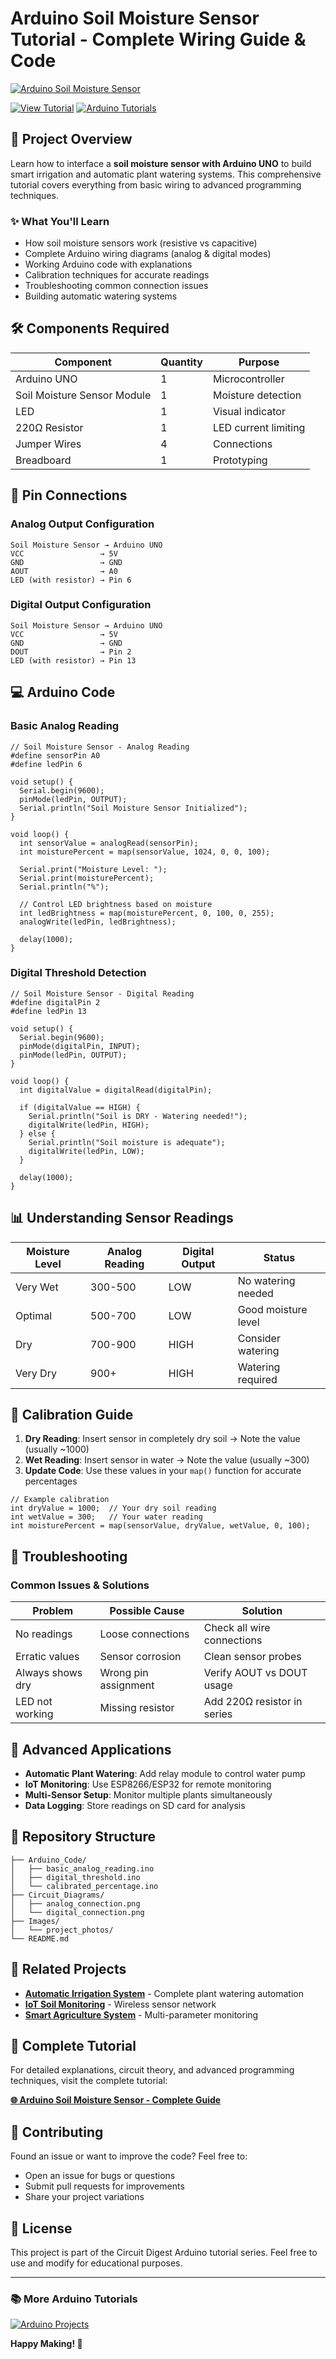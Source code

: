 Arduino Soil Moisture Sensor Tutorial - Complete Wiring Guide & Code
====================================================================

[![Arduino Soil Moisture Sensor](https://github.com/Circuit-Digest/Basic-Arduino-Tutorials-for-Beginners-/blob/main/Interfacing%20Soil%20Moisture%20Sensor%20with%20Arduino/images/interfacing_soil_moisture_sensor_modue_with_arduino.png)](https://circuitdigest.com/microcontroller-projects/interfacing-soil-moisture-sensor-with-arduino-uno)

[![View Tutorial](https://img.shields.io/static/v1?label=View&labelColor=505050&message=Complete%20Tutorial&color=%230076D6&style=for-the-badge&logo=google-chrome&logoColor=%230076D6)](https://circuitdigest.com/microcontroller-projects/interfacing-soil-moisture-sensor-with-arduino-uno) [![Arduino Tutorials](https://img.shields.io/static/v1?label=More&labelColor=505050&message=Arduino%20Projects&color=%23FF6B35&style=for-the-badge&logo=arduino&logoColor=%23FF6B35)](https://circuitdigest.com/tags/arduino)

🌱 Project Overview
-------------------

Learn how to interface a **soil moisture sensor with Arduino UNO** to build smart irrigation and automatic plant watering systems. This comprehensive tutorial covers everything from basic wiring to advanced programming techniques.

### ✨ What You'll Learn

-   How soil moisture sensors work (resistive vs capacitive)
-   Complete Arduino wiring diagrams (analog & digital modes)
-   Working Arduino code with explanations
-   Calibration techniques for accurate readings
-   Troubleshooting common connection issues
-   Building automatic watering systems

🛠️ Components Required
-----------------------

| Component | Quantity | Purpose |
| --- | --- | --- |
| Arduino UNO | 1 | Microcontroller |
| Soil Moisture Sensor Module | 1 | Moisture detection |
| LED | 1 | Visual indicator |
| 220Ω Resistor | 1 | LED current limiting |
| Jumper Wires | 4 | Connections |
| Breadboard | 1 | Prototyping |

🔌 Pin Connections
------------------

### Analog Output Configuration

```
Soil Moisture Sensor → Arduino UNO
VCC                 → 5V
GND                 → GND
AOUT                → A0
LED (with resistor) → Pin 6

```

### Digital Output Configuration

```
Soil Moisture Sensor → Arduino UNO
VCC                 → 5V
GND                 → GND
DOUT                → Pin 2
LED (with resistor) → Pin 13

```

💻 Arduino Code
---------------

### Basic Analog Reading

```
// Soil Moisture Sensor - Analog Reading
#define sensorPin A0
#define ledPin 6

void setup() {
  Serial.begin(9600);
  pinMode(ledPin, OUTPUT);
  Serial.println("Soil Moisture Sensor Initialized");
}

void loop() {
  int sensorValue = analogRead(sensorPin);
  int moisturePercent = map(sensorValue, 1024, 0, 0, 100);

  Serial.print("Moisture Level: ");
  Serial.print(moisturePercent);
  Serial.println("%");

  // Control LED brightness based on moisture
  int ledBrightness = map(moisturePercent, 0, 100, 0, 255);
  analogWrite(ledPin, ledBrightness);

  delay(1000);
}

```

### Digital Threshold Detection

```
// Soil Moisture Sensor - Digital Reading
#define digitalPin 2
#define ledPin 13

void setup() {
  Serial.begin(9600);
  pinMode(digitalPin, INPUT);
  pinMode(ledPin, OUTPUT);
}

void loop() {
  int digitalValue = digitalRead(digitalPin);

  if (digitalValue == HIGH) {
    Serial.println("Soil is DRY - Watering needed!");
    digitalWrite(ledPin, HIGH);
  } else {
    Serial.println("Soil moisture is adequate");
    digitalWrite(ledPin, LOW);
  }

  delay(1000);
}

```

📊 Understanding Sensor Readings
--------------------------------

| Moisture Level | Analog Reading | Digital Output | Status |
| --- | --- | --- | --- |
| Very Wet | 300-500 | LOW | No watering needed |
| Optimal | 500-700 | LOW | Good moisture level |
| Dry | 700-900 | HIGH | Consider watering |
| Very Dry | 900+ | HIGH | Watering required |

🔧 Calibration Guide
--------------------

1.  **Dry Reading**: Insert sensor in completely dry soil → Note the value (usually ~1000)
2.  **Wet Reading**: Insert sensor in water → Note the value (usually ~300)
3.  **Update Code**: Use these values in your `map()` function for accurate percentages

```
// Example calibration
int dryValue = 1000;  // Your dry soil reading
int wetValue = 300;   // Your water reading
int moisturePercent = map(sensorValue, dryValue, wetValue, 0, 100);

```

🚨 Troubleshooting
------------------

### Common Issues & Solutions

| Problem | Possible Cause | Solution |
| --- | --- | --- |
| No readings | Loose connections | Check all wire connections |
| Erratic values | Sensor corrosion | Clean sensor probes |
| Always shows dry | Wrong pin assignment | Verify AOUT vs DOUT usage |
| LED not working | Missing resistor | Add 220Ω resistor in series |

🌟 Advanced Applications
------------------------

-   **Automatic Plant Watering**: Add relay module to control water pump
-   **IoT Monitoring**: Use ESP8266/ESP32 for remote monitoring
-   **Multi-Sensor Setup**: Monitor multiple plants simultaneously
-   **Data Logging**: Store readings on SD card for analysis

📁 Repository Structure
-----------------------

```
├── Arduino_Code/
│   ├── basic_analog_reading.ino
│   ├── digital_threshold.ino
│   └── calibrated_percentage.ino
├── Circuit_Diagrams/
│   ├── analog_connection.png
│   └── digital_connection.png
├── Images/
│   └── project_photos/
└── README.md

```

🔗 Related Projects
-------------------

-   [**Automatic Irrigation System**](https://circuitdigest.com/microcontroller-projects/automatic-irrigation-system-using-arduino-uno) - Complete plant watering automation
-   [**IoT Soil Monitoring**](https://circuitdigest.com/microcontroller-projects/iot-based-soil-moisture-monitoring-device) - Wireless sensor network
-   [**Smart Agriculture System**](https://circuitdigest.com/microcontroller-projects/iot-based-smart-agriculture-moniotring-system) - Multi-parameter monitoring

📖 Complete Tutorial
--------------------

For detailed explanations, circuit theory, and advanced programming techniques, visit the complete tutorial:

**[🌐 Arduino Soil Moisture Sensor - Complete Guide](https://circuitdigest.com/microcontroller-projects/interfacing-soil-moisture-sensor-with-arduino-uno)**

🤝 Contributing
---------------

Found an issue or want to improve the code? Feel free to:

-   Open an issue for bugs or questions
-   Submit pull requests for improvements
-   Share your project variations

📝 License
----------

This project is part of the Circuit Digest Arduino tutorial series. Feel free to use and modify for educational purposes.

* * * * *

### 📚 More Arduino Tutorials

[![Arduino Projects](https://img.shields.io/badge/Browse-More%20Arduino%20Projects-blue?style=for-the-badge&logo=arduino)](https://circuitdigest.com/tags/arduino)

**Happy Making! 🚀**
